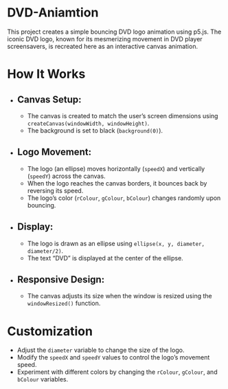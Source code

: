 # DVD-Aniamtion
 This project creates a simple bouncing DVD logo animation using p5.js. The iconic DVD logo, known for its mesmerizing movement in DVD player screensavers, is recreated here as an interactive canvas animation.

# How It Works

- ## Canvas Setup:
  - The canvas is created to match the user’s screen dimensions using `createCanvas(windowWidth, windowHeight)`.
  - The background is set to black (`background(0)`).
- ## Logo Movement:
  - The logo (an ellipse) moves horizontally (`speedX`) and vertically (`speedY`) across the canvas.
  - When the logo reaches the canvas borders, it bounces back by reversing its speed.
  - The logo’s color (`rColour`, `gColour`, `bColour`) changes randomly upon bouncing.
- ## Display:
  - The logo is drawn as an ellipse using `ellipse(x, y, diameter, diameter/2)`.
  - The text “DVD” is displayed at the center of the ellipse.
- ## Responsive Design:
  - The canvas adjusts its size when the window is resized using the ``windowResized()`` function.

# Customization

- Adjust the `diameter` variable to change the size of the logo.
- Modify the `speedX` and `speedY` values to control the logo’s movement speed.
- Experiment with different colors by changing the `rColour`, `gColour`, and `bColour` variables.
